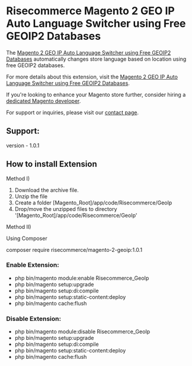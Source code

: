 # Risecommerce Magento 2 GEO IP Auto Language Switcher using Free GEOIP2 Databases

The [Magento 2 GEO IP Auto Language Switcher using Free GEOIP2 Databases](https://risecommerce.com/store/magento2-auto-language-switcher.html) automatically changes store language based on location using free GEOIP2 databases.

For more details about this extension, visit the [Magento 2 GEO IP Auto Language Switcher using Free GEOIP2 Databases](https://risecommerce.com/store/magento2-auto-language-switcher.html).

If you're looking to enhance your Magento store further, consider hiring a [dedicated Magento developer](https://risecommerce.com/hire-dedicated-magento-developer.html).

For support or inquiries, please visit our [contact page](https://risecommerce.com/contact).

## Support: 
version - 1.0.1

## How to install Extension

Method I)

1. Download the archive file.
2. Unzip the file
3. Create a folder [Magento_Root]/app/code/Risecommerce/GeoIp
4. Drop/move the unzipped files to directory '[Magento_Root]/app/code/Risecommerce/GeoIp'

Method II)

Using Composer

composer require risecommerce/magento-2-geoip:1.0.1

### Enable Extension:
- php bin/magento module:enable Risecommerce_GeoIp
- php bin/magento setup:upgrade
- php bin/magento setup:di:compile
- php bin/magento setup:static-content:deploy
- php bin/magento cache:flush

### Disable Extension:
- php bin/magento module:disable Risecommerce_GeoIp
- php bin/magento setup:upgrade
- php bin/magento setup:di:compile
- php bin/magento setup:static-content:deploy
- php bin/magento cache:flush
